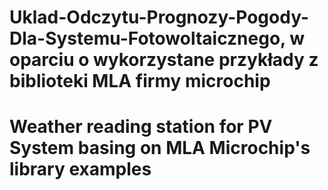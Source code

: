 # Uklad-Odczytu-Prognozy-Pogody-Dla-Systemu-Fotowoltaicznego,  w oparciu o wykorzystane przykłady z biblioteki MLA firmy microchip
# Weather reading station for PV System basing on MLA Microchip's library examples 
